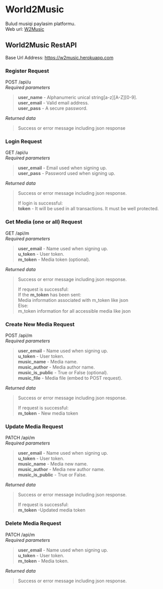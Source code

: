 # World2Music

Bulud musiqi paylasim platformu.    
Web url: [W2Music](https://w2music.herokuapp.com)     
    
## World2Music RestAPI    
    
Base Url Address: https://w2music.herokuapp.com     
     
### Register Request
     
POST /api/u   
*Required parameters*    
     
>**user_name** - Alphanumeric unical string[a-z][A-Z][0-9].     
>**user_email** - Valid email address.    
>**user_pass** - A secure password.     
  
*Returned data*    
>Success or error message including json response     
  
### Login Request  
  
GET /api/u            
*Required parameters*   

>**user_email** - Email used when signing up.     
>**user_pass** - Password used when signing up.        
  
*Returned data*
>Success or error message including json response.      
>          
>If login is successful:      
>**token** - It will be used in all transactions. It must be well protected.    
   
### Get Media (one or all) Request   
   
GET /api/m  
*Required parameters*   

>**user_email** - Name used when signing up.     
>**u_token** - User token.      
>**m_token** - Media token (optional).      
  
*Returned data*
>Success or error message including json response.      
>          
>If request is successful:      
>If the **m_token**  has been sent:   
>Media information associated with m_token like json   
>Else:    
>m_token information for all accessible media like json   


### Create New Media Request   
   
POST /api/m  
*Required parameters*   

>**user_email** - Name used when signing up.     
>**u_token** - User token.      
>**music_name** - Media name.      
>**music_author** - Media author name.   
>**music_is_public** - True or False (optional).      
>**music_file** - Media file (embed to POST request).      
  
*Returned data*
>Success or error message including json response.      
>          
>If request is successful:      
>**m_token** - New media token   
  

### Update Media Request   
   
PATCH /api/m  
*Required parameters*   

>**user_email** - Name used when signing up.     
>**u_token** - User token.      
>**music_name** - Media new name.      
>**music_author** - Media new author name.      
>**music_is_public** - True or False.      
  
*Returned data*
>Success or error message including json response.      
>          
>If request is successful:      
>**m_token** -Updated media token   
   
  
   
### Delete Media Request   
   
PATCH /api/m  
*Required parameters*   

>**user_email** - Name used when signing up.     
>**u_token** - User token.      
>**m_token** - Media token.      
  
*Returned data*
>Success or error message including json response.      

